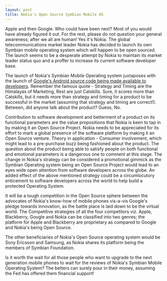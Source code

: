 ```yaml
---
layout: post
title: Nokia's Open Source Symbian Mobile OS
---
```


Apple and then Google. Who could have been next? Most of you would have already figured it out. For the rest, please do not question your general awareness; after we all are human! Yes it's Nokia. The global telecommunications market leader Nokia has decided to launch its own Symbian mobile operating system which will happen to be open sourced. The launch seems to be a desperate attempt by Nokia to maintain its market leader status quo and a proffer to increase its current software developer base. 

The launch of Nokia's Symbian Mobile Operating system juxtaposes with the launch of <a href="http://source.android.com/posts/opensource">Google's Android source code being made available to developers</a>. Remember the famous quote - Strategy and Timing are the Himalayas of Marketing, Rest are just Catskills. Sure, it scores more than Catskills, but it needs more than strategy and timing for a product to be successful in the market (assuming that strategy and timing are correct!). Between, did anyone talk about the product? Guess, No.

Contribution to software development and betterment of a product on its functional parameters are the value propositions that Nokia is keen to tap in by making it an Open Source Project. Nokia needs to be appreciated for its effort to mark a global presence of the software platform by making it an Open Source venture.  Theory in application - Consumer involvement, which might lead to a pre-purchase buzz being fashioned about the product. The question about the product being able to satisfy people on both functional and emotional parameters is a dangerous one to comment at this stage. The change in Nokia's strategy can be considered a promotional gimmick as the Symbian Operating system being an Open Source Project would lead to an eyes wide open attention from software developers across the globe. An added effect of the above mentioned strategy could be a circumlocutory enticement to software developers across the world to help build a protected Operating System.

It will be a tough competition in the Open Source sphere between the advocates of Nokia's know-how of mobile phones vis-a-vis Google's pledge towards innovation, as the battle place is laid down to be the virtual world. The Competitive strategies of all the four competitors viz. Apple, Blackberry, Google and Nokia can be classified into two genres; the platform for Apple and Blackberry are proprietary as compared to Google and Nokia's being Open Source.

The other beneficiaries of Nokia's Open Source operating system would be Sony Ericsson and Samsung, as Nokia shares its platform being the members of Symbian Foundation. 

Is it worth the wait for all those people who want to upgrade to the next generation mobile phones to wait for the reviews of Nokia's Symbian Mobile Operating System? The betters can surely pour in their money, assuming the Fed has offered them financial support!
